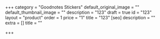+++
category = "Goodnotes Stickers"
default_original_image = ""
default_thumbnail_image = ""
description = "123"
draft = true
id = "123"
layout = "product"
order = 1
price = "1"
title = "123"
[seo]
description = ""
extra = []
title = ""

+++
